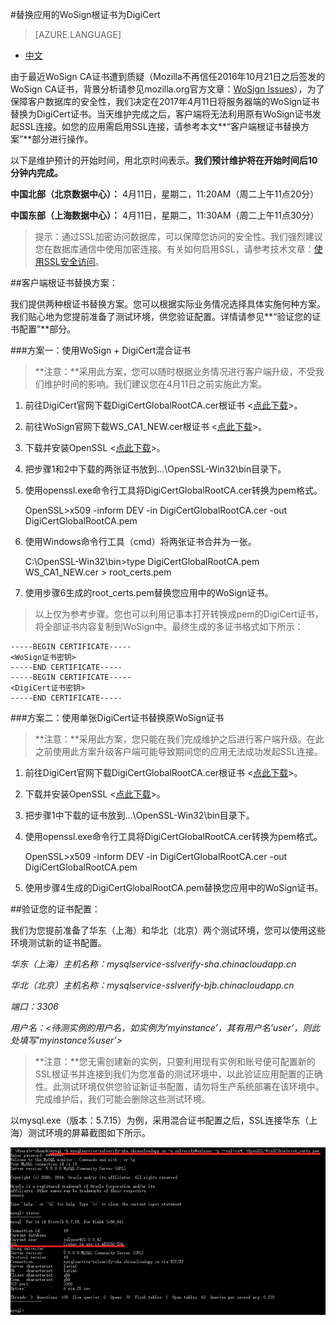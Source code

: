 <properties linkid="" urlDisplayName="" pageTitle="如何如何替换WoSign根证书" metaKeywords="Azure 云，技术文档，文档与资源，MySQL,数据库，连接池,SSL安全访问，connection pool, Azure MySQL, MySQL PaaS,Azure MySQL PaaS, Azure MySQL Service, Azure RDS" description="本文介绍如何将应用的WoSign根证书替换为DigiCert根证书。" metaCanonical="" services="MySQL" documentationCenter="Services" title="" authors="" solutions="" manager="" editor="" />

#替换应用的WoSign根证书为DigiCert
> [AZURE.LANGUAGE]
- [中文](/documentation/articles/mysql-database-wosign-digicert-rotate/)

<tags ms.service="mysql" ms.date="3/8/2017" wacn.date="3/8/2017" wacn.lang="cn" />


由于最近WoSign CA证书遭到质疑（Mozilla不再信任2016年10月21日之后签发的WoSign CA证书，背景分析请参见mozilla.org官方文章：[WoSign Issues](https://wiki.mozilla.org/CA:WoSign_Issues)），为了保障客户数据库的安全性，我们决定在2017年4月11日将服务器端的WoSign证书替换为DigiCert证书。当天维护完成之后，客户端将无法利用原有WoSign证书发起SSL连接。如您的应用需启用SSL连接，请参考本文**“客户端根证书替换方案”**部分进行操作。

以下是维护预计的开始时间，用北京时间表示。**我们预计维护将在开始时间后10分钟内完成。**

**中国北部（北京数据中心）：**	4月11日，星期二，11:20AM（周二上午11点20分）

**中国东部（上海数据中心）：**	4月11日，星期二，11:30AM（周二上午11点30分）



> 提示：通过SSL加密访问数据库，可以保障您访问的安全性。我们强烈建议您在数据库通信中使用加密连接。有关如何启用SSL，请参考技术文章：[使用SSL安全访问](https://www.azure.cn/documentation/articles/mysql-database-ssl-connection/)。

##客户端根证书替换方案：

我们提供两种根证书替换方案。您可以根据实际业务情况选择具体实施何种方案。我们贴心地为您提前准备了测试环境，供您验证配置。详情请参见**“验证您的证书配置”**部分。

###方案一：使用WoSign + DigiCert混合证书

> **注意：**采用此方案，您可以随时根据业务情况进行客户端升级，不受我们维护时间的影响。我们建议您在4月11日之前实施此方案。

1. 前往DigiCert官网下载DigiCertGlobalRootCA.cer根证书 <[点此下载](https://www.digicert.com/CACerts/DigiCertGlobalRootCA.crt)>。

2. 前往WoSign官网下载WS_CA1_NEW.cer根证书 <[点此下载](https://www.wosign.com/Root/WS_CA1_NEW.crt)>。

3. 下载并安装OpenSSL <[点此下载](http://slproweb.com/download/Win32OpenSSL_Light-1_1_0e.exe)>。

4. 把步骤1和2中下载的两张证书放到…\OpenSSL-Win32\bin目录下。

5. 使用openssl.exe命令行工具将DigiCertGlobalRootCA.cer转换为pem格式。

    OpenSSL>x509 -inform DEV -in DigiCertGlobalRootCA.cer -out DigiCertGlobalRootCA.pem

6. 使用Windows命令行工具（cmd）将两张证书合并为一张。

    C:\OpenSSL-Win32\bin>type DigiCertGlobalRootCA.pem WS_CA1_NEW.cer > root_certs.pem

7. 使用步骤6生成的root_certs.pem替换您应用中的WoSign证书。


> 以上仅为参考步骤。您也可以利用记事本打开转换成pem的DigiCert证书，将全部证书内容复制到WoSign中。最终生成的多证书格式如下所示：

    -----BEGIN CERTIFICATE-----
    <WoSign证书密钥>
    -----END CERTIFICATE-----
    -----BEGIN CERTIFICATE-----
    <DigiCert证书密钥>
    -----END CERTIFICATE-----

###方案二：使用单张DigiCert证书替换原WoSign证书


> **注意：**采用此方案，您只能在我们完成维护之后进行客户端升级。在此之前使用此方案升级客户端可能导致期间您的应用无法成功发起SSL连接。

1.	前往DigiCert官网下载DigiCertGlobalRootCA.cer根证书 <[点此下载](https://www.digicert.com/CACerts/DigiCertGlobalRootCA.crt)>。

2.	下载并安装OpenSSL <[点此下载](http://slproweb.com/download/Win32OpenSSL_Light-1_1_0e.exe)>。

3.	把步骤1中下载的证书放到…\OpenSSL-Win32\bin目录下。

4.	使用openssl.exe命令行工具将DigiCertGlobalRootCA.cer转换为pem格式。

    OpenSSL>x509 -inform DEV -in DigiCertGlobalRootCA.cer -out DigiCertGlobalRootCA.pem

5.	使用步骤4生成的DigiCertGlobalRootCA.pem替换您应用中的WoSign证书。

##验证您的证书配置：

我们为您提前准备了华东（上海）和华北（北京）两个测试环境，您可以使用这些环境测试新的证书配置。

*华东（上海）主机名称：mysqlservice-sslverify-sha.chinacloudapp.cn*

*华北（北京）主机名称：mysqlservice-sslverify-bjb.chinacloudapp.cn*

*端口：3306*

*用户名：<待测实例的用户名，如实例为’myinstance’，其有用户名’user’，则此处填写’myinstance%user’>*


> **注意：**您无需创建新的实例，只要利用现有实例和账号便可配置新的SSL根证书并连接到我们为您准备的测试环境中，以此验证应用配置的正确性。此测试环境仅供您验证新证书配置，请勿将生产系统部署在该环境中。完成维护后，我们可能会删除这些测试环境。

以mysql.exe（版本：5.7.15）为例，采用混合证书配置之后，SSL连接华东（上海）测试环境的屏幕截图如下所示。

![验证SSL配置][1]

<!--Image references-->

[1]: ./media/mysql-database-wosign-digicert-rotate/validating.png